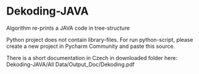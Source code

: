 # Dekoding-JAVA
Algorithm re-prints a JAVA code in tree-structure

Python project does not contain library-files. For run python-script, please create a new project in Pycharm Community and paste this source. 

There is a short documentation in Czech in downloaded folder here:
Dekoding-JAVA/All Data/Output_Doc/Dekoding.pdf

